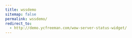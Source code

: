 ```yaml
---
title: wssdemo
sitemap: false
permalink: wssdemo/
redirect_to:
  - http://demo.ycfreeman.com/wow-server-status-widget/
---
```

